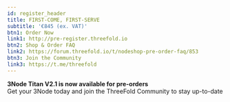```yaml
---
id: register_header
title: FIRST-COME, FIRST-SERVE
subtitle: '€845 (ex. VAT)'
btn1: Order Now
link1: http://pre-register.threefold.io
btn2: Shop & Order FAQ
link2: https://forum.threefold.io/t/nodeshop-pre-order-faq/853
btn3: Join the Community
link3: https://t.me/threefold
---
```


**3Node Titan V2.1 is now available for pre-orders** 
<br/>
Get your 3Node today and join the ThreeFold Community to stay up-to-date
